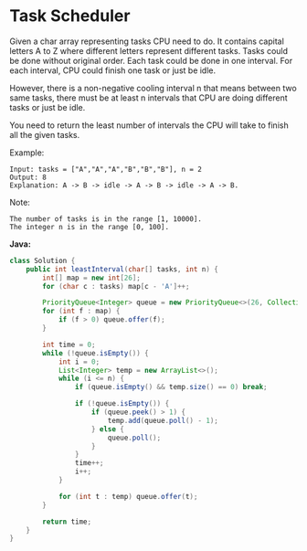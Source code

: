 # Task Scheduler

Given a char array representing tasks CPU need to do. It contains capital letters A to Z where different letters represent different tasks. Tasks could be done without original order. Each task could be done in one interval. For each interval, CPU could finish one task or just be idle.

However, there is a non-negative cooling interval n that means between two same tasks, there must be at least n intervals that CPU are doing different tasks or just be idle.

You need to return the least number of intervals the CPU will take to finish all the given tasks.

Example:

    Input: tasks = ["A","A","A","B","B","B"], n = 2
    Output: 8
    Explanation: A -> B -> idle -> A -> B -> idle -> A -> B.

Note:

    The number of tasks is in the range [1, 10000].
    The integer n is in the range [0, 100].

**Java:**
```java
class Solution {
    public int leastInterval(char[] tasks, int n) {
        int[] map = new int[26];
        for (char c : tasks) map[c - 'A']++;

        PriorityQueue<Integer> queue = new PriorityQueue<>(26, Collections.reverseOrder());
        for (int f : map) {
            if (f > 0) queue.offer(f);
        }

        int time = 0;
        while (!queue.isEmpty()) {
            int i = 0;
            List<Integer> temp = new ArrayList<>();
            while (i <= n) {
                if (queue.isEmpty() && temp.size() == 0) break;

                if (!queue.isEmpty()) {
                    if (queue.peek() > 1) {
                        temp.add(queue.poll() - 1);
                    } else {
                        queue.poll();
                    }
                }
                time++;
                i++;
            }

            for (int t : temp) queue.offer(t);
        }

        return time;
    }
}
```